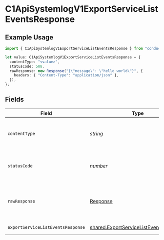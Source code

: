# C1ApiSystemlogV1ExportServiceListEventsResponse

## Example Usage

```typescript
import { C1ApiSystemlogV1ExportServiceListEventsResponse } from "conductorone-sdk-typescript/sdk/models/operations";

let value: C1ApiSystemlogV1ExportServiceListEventsResponse = {
  contentType: "<value>",
  statusCode: 508,
  rawResponse: new Response("{\"message\": \"hello world\"}", {
    headers: { "Content-Type": "application/json" },
  }),
};
```

## Fields

| Field                                                                                                   | Type                                                                                                    | Required                                                                                                | Description                                                                                             |
| ------------------------------------------------------------------------------------------------------- | ------------------------------------------------------------------------------------------------------- | ------------------------------------------------------------------------------------------------------- | ------------------------------------------------------------------------------------------------------- |
| `contentType`                                                                                           | *string*                                                                                                | :heavy_check_mark:                                                                                      | HTTP response content type for this operation                                                           |
| `statusCode`                                                                                            | *number*                                                                                                | :heavy_check_mark:                                                                                      | HTTP response status code for this operation                                                            |
| `rawResponse`                                                                                           | [Response](https://developer.mozilla.org/en-US/docs/Web/API/Response)                                   | :heavy_check_mark:                                                                                      | Raw HTTP response; suitable for custom response parsing                                                 |
| `exportServiceListEventsResponse`                                                                       | [shared.ExportServiceListEventsResponse](../../../sdk/models/shared/exportservicelisteventsresponse.md) | :heavy_minus_sign:                                                                                      | Successful response                                                                                     |